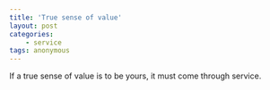 ```yaml
---
title: 'True sense of value'
layout: post
categories:
    - service
tags: anonymous
---
```


If a true sense of value is to be yours, it must come through service.